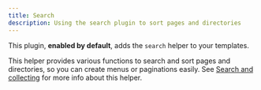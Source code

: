 ```yaml
---
title: Search
description: Using the search plugin to sort pages and directories
---
```


This plugin, **enabled by default**, adds the `search` helper to your templates.

This helper provides various functions to search and sort pages and directories,
so you can create menus or paginations easily. See
[Search and collecting](creating-pages/searching/) for more info about this
helper.
